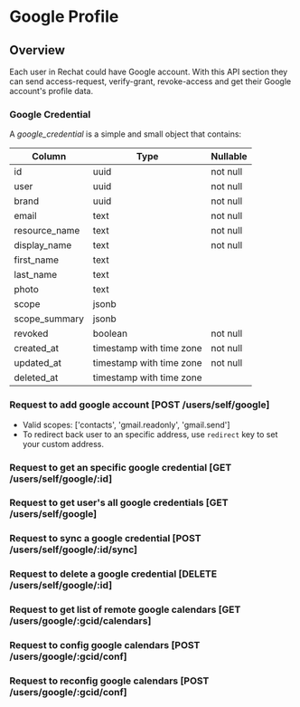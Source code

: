 # Google Profile

## Overview
Each user in Rechat could have Google account. With this API section they can send access-request, verify-grant, revoke-access and get their Google account's profile data.

### Google Credential
A _google_credential_ is a simple and small object that contains:

|          Column          |           Type           | Nullable |
| ------------------------ | ------------------------ | -------- |
| id                       | uuid                     | not null |
| user                     | uuid                     | not null |
| brand                    | uuid                     | not null |
| email                    | text                     | not null |
| resource_name            | text                     | not null |
| display_name             | text                     | not null |
| first_name               | text                     |          |
| last_name                | text                     |          |
| photo                    | text                     |          |
| scope                    | jsonb                    |          |
| scope_summary            | jsonb                    |          |
| revoked                  | boolean                  | not null |
| created_at               | timestamp with time zone | not null |
| updated_at               | timestamp with time zone | not null |
| deleted_at               | timestamp with time zone |          |



### Request to add google account [POST /users/self/google]
- Valid scopes: ['contacts', 'gmail.readonly', 'gmail.send']
- To redirect back user to an specific address, use `redirect` key to set your custom address.
<!-- include(tests/google/requestGmailAccess.md) -->

### Request to get an specific google credential [GET /users/self/google/:id]
<!-- include(tests/google/getGoogleProfile.md) -->

### Request to get user's all google credentials  [GET /users/self/google]
<!-- include(tests/google/getGoogleProfiles.md) -->

### Request to sync a google credential  [POST /users/self/google/:id/sync]
<!-- include(tests/google/forceSync.md) -->

### Request to delete a google credential  [DELETE /users/self/google/:id]
<!-- include(tests/google/deleteAccount.md) -->

### Request to get list of remote google calendars  [GET /users/google/:gcid/calendars]
<!-- include(tests/google/getRemoteCalendarsAfterConfiguring.md) -->

### Request to config google calendars  [POST /users/google/:gcid/conf]
<!-- include(tests/google/configureCalendars.md) -->

### Request to reconfig google calendars  [POST /users/google/:gcid/conf]
<!-- include(tests/google/reCconfigCaledars.md) -->
